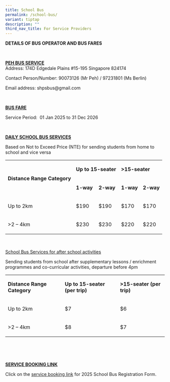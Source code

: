 ```yaml
---
title: School Bus
permalink: /school-bus/
variant: tiptap
description: ""
third_nav_title: For Service Providers
---
```

<p><strong>DETAILS OF BUS OPERATOR AND BUS FARES</strong>
</p>
<p><strong>&nbsp;</strong>
</p>
<p><strong><u>PEH BUS SERVICE</u></strong>
<br>Address: 174D Edgedale Plains #15-195 Singapore 824174</p>
<p>Contact Person/Number: 90073126 (Mr Peh) / 97231801 (Ms Berlin)</p>
<p>Email address: <a rel="noopener noreferrer nofollow" target="_blank">shpsbus@gmail.com</a>
</p>
<p>&nbsp;</p>
<p><strong><u>BUS FARE</u></strong>
</p>
<p>Service Period:&nbsp; 01 Jan 2025 to 31 Dec 2026</p>
<p>&nbsp;</p>
<p><strong><u>DAILY SCHOOL BUS SERVICES</u></strong>
</p>
<p>Based on Not to Exceed Price (NTE) for sending students from home to school
and vice versa</p>
<table style="minWidth: 125px">
<colgroup>
<col>
<col>
<col>
<col>
<col>
</colgroup>
<tbody>
<tr>
<td rowspan="2" colspan="1">
<p><strong>Distance Range Category</strong>
</p>
</td>
<td rowspan="1" colspan="2">
<p><strong>Up to 15-seater</strong>
</p>
</td>
<td rowspan="1" colspan="2">
<p><strong>&gt;15-seater</strong>
</p>
</td>
</tr>
<tr>
<td rowspan="1" colspan="1">
<p><strong>1-way</strong>
</p>
</td>
<td rowspan="1" colspan="1">
<p><strong>2-way</strong>
</p>
</td>
<td rowspan="1" colspan="1">
<p><strong>1-way</strong>
</p>
</td>
<td rowspan="1" colspan="1">
<p><strong>2-way</strong>
</p>
</td>
</tr>
<tr>
<td rowspan="1" colspan="1">
<p>Up to 2km</p>
</td>
<td rowspan="1" colspan="1">
<p>$190</p>
</td>
<td rowspan="1" colspan="1">
<p>$190</p>
</td>
<td rowspan="1" colspan="1">
<p>$170</p>
</td>
<td rowspan="1" colspan="1">
<p>$170</p>
</td>
</tr>
<tr>
<td rowspan="1" colspan="1">
<p>&gt;2 – 4km</p>
</td>
<td rowspan="1" colspan="1">
<p>$230</p>
</td>
<td rowspan="1" colspan="1">
<p>$230</p>
</td>
<td rowspan="1" colspan="1">
<p>$220</p>
</td>
<td rowspan="1" colspan="1">
<p>$220</p>
</td>
</tr>
</tbody>
</table>
<p><strong>&nbsp;</strong>
</p>
<p><u>School Bus Services for after school activities</u>
</p>
<p>Sending students from school after supplementary lessons / enrichment
programmes and co-curricular activities, departure before 4pm</p>
<table style="minWidth: 75px">
<colgroup>
<col>
<col>
<col>
</colgroup>
<tbody>
<tr>
<td rowspan="1" colspan="1">
<p><strong>Distance Range Category</strong>
</p>
</td>
<td rowspan="1" colspan="1">
<p><strong>Up to 15-seater  (per trip)</strong>
</p>
</td>
<td rowspan="1" colspan="1">
<p><strong>&gt;15-seater (per trip)</strong>
</p>
</td>
</tr>
<tr>
<td rowspan="1" colspan="1">
<p>Up to 2km</p>
</td>
<td rowspan="1" colspan="1">
<p>$7</p>
</td>
<td rowspan="1" colspan="1">
<p>$6</p>
</td>
</tr>
<tr>
<td rowspan="1" colspan="1">
<p>&gt;2 – 4km</p>
</td>
<td rowspan="1" colspan="1">
<p>$8</p>
</td>
<td rowspan="1" colspan="1">
<p>$7</p>
</td>
</tr>
</tbody>
</table>
<p><strong>&nbsp;</strong>
</p>
<p><strong>&nbsp;</strong>
</p>
<p><strong><u>SERVICE BOOKING LINK</u></strong>
</p>
<p>Click on the <a href="https://forms.gle/DMRgXCrqmSz3Ldws9" rel="noopener nofollow" target="_blank">service booking link</a> for
2025 School Bus Registration Form.</p>
<p></p>
<p>
<br>
</p>